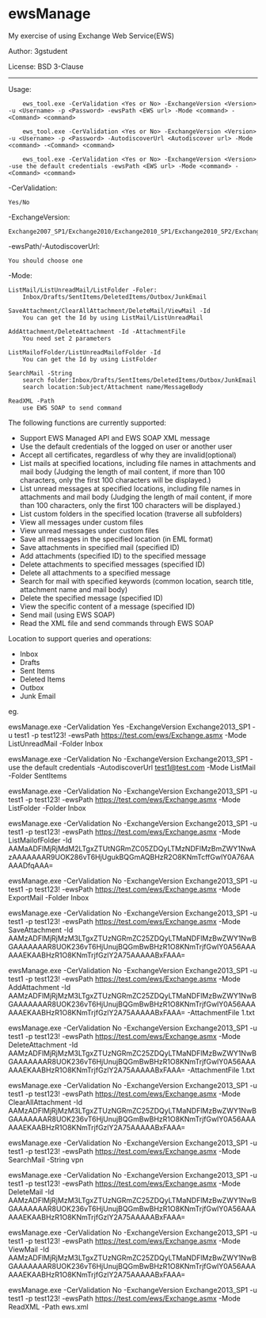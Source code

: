 # ewsManage
My exercise of using Exchange Web Service(EWS)

Author: 3gstudent

License: BSD 3-Clause

---
Usage:

```
    ews_tool.exe -CerValidation <Yes or No> -ExchangeVersion <Version> -u <Username> -p <Password> -ewsPath <EWS url> -Mode <command> -<Command> <command>
    
    ews_tool.exe -CerValidation <Yes or No> -ExchangeVersion <Version> -u <Username> -p <Password> -AutodiscoverUrl <Autodiscover url> -Mode <command> -<Command> <command>
    
    ews_tool.exe -CerValidation <Yes or No> -ExchangeVersion <Version> -use the default credentials -ewsPath <EWS url> -Mode <command> -<Command> <command>
``` 
 
-CerValidation:

    Yes/No  
    
-ExchangeVersion:

    Exchange2007_SP1/Exchange2010/Exchange2010_SP1/Exchange2010_SP2/Exchange2013/Exchange2013_SP1    
    
-ewsPath/-AutodiscoverUrl:

    You should choose one    
    
-Mode:

    ListMail/ListUnreadMail/ListFolder -Foler:       
        Inbox/Drafts/SentItems/DeletedItems/Outbox/JunkEmail  
        
    SaveAttachment/ClearAllAttachment/DeleteMail/ViewMail -Id    
        You can get the Id by using ListMail/ListUnreadMail    
        
    AddAttachment/DeleteAttachment -Id -AttachmentFile
        You need set 2 parameters  
        
    ListMailofFolder/ListUnreadMailofFolder -Id
        You can get the Id by using ListFolder   
        
    SearchMail -String    
        search folder:Inbox/Drafts/SentItems/DeletedItems/Outbox/JunkEmail
        search location:Subject/Attachment name/MessageBody
        
    ReadXML -Path
        use EWS SOAP to send command
  
  
The following functions are currently supported:

- Support EWS Managed API and EWS SOAP XML message
- Use the default credentials of the logged on user or another user
- Accept all certificates, regardless of why they are invalid(optional)
- List mails at specified locations, including file names in attachments and mail body 
(Judging the length of mail content, if more than 100 characters, only the first 100 characters will be displayed.)
- List unread messages at specified locations, including file names in attachments and mail body 
(Judging the length of mail content, if more than 100 characters, only the first 100 characters will be displayed.)
- List custom folders in the specified location (traverse all subfolders)
- View all messages under custom files
- View unread messages under custom files
- Save all messages in the specified location (in EML format)
- Save attachments in specified mail (specified ID)
- Add attachments (specified ID) to the specified message
- Delete attachments to specified messages (specified ID)
- Delete all attachments to a specified message
- Search for mail with specified keywords (common location, search title, attachment name and mail body)
- Delete the specified message (specified ID)
- View the specific content of a message (specified ID)
- Send mail (using EWS SOAP)
- Read the XML file and send commands through EWS SOAP

Location to support queries and operations:

- Inbox
- Drafts
- Sent Items
- Deleted Items
- Outbox
- Junk Email

eg.

ewsManage.exe -CerValidation Yes -ExchangeVersion Exchange2013_SP1 -u test1 -p test123! -ewsPath https://test.com/ews/Exchange.asmx -Mode ListUnreadMail -Folder Inbox

ewsManage.exe -CerValidation No -ExchangeVersion Exchange2013_SP1 -use the default credentials -AutodiscoverUrl test1@test.com -Mode ListMail -Folder SentItems

ewsManage.exe -CerValidation No -ExchangeVersion Exchange2013_SP1 -u test1 -p test123! -ewsPath https://test.com/ews/Exchange.asmx -Mode ListFolder -Folder Inbox

ewsManage.exe -CerValidation No -ExchangeVersion Exchange2013_SP1 -u test1 -p test123! -ewsPath https://test.com/ews/Exchange.asmx -Mode ListMailofFolder -Id AAMaADFlMjRjMdM2LTgxZTUtNGRmZC05ZDQyLTMzNDFlMzBmZWY1NwAzAAAAAAAR9UOK286vT6HjUgukBQGmAQBHzR2O8KNmTcffGwlY0A76AAAAADfqAAA=

ewsManage.exe -CerValidation No -ExchangeVersion Exchange2013_SP1 -u test1 -p test123! -ewsPath https://test.com/ews/Exchange.asmx -Mode ExportMail -Folder Inbox

ewsManage.exe -CerValidation No -ExchangeVersion Exchange2013_SP1 -u test1 -p test123! -ewsPath https://test.com/ews/Exchange.asmx -Mode SaveAttachment -Id AAMzADFlMjRjMzM3LTgxZTUzNGRmZC25ZDQyLTMaNDFlMzBwZWY1NwBGAAAAAAAR8UOK236vT6HjUnujBQGmBwBHzR1O8KNmTrjfGwlY0A56AAAAAAEKAABHzR1O8KNmTrjfGzlY2A75AAAAABxFAAA=

ewsManage.exe -CerValidation No -ExchangeVersion Exchange2013_SP1 -u test1 -p test123! -ewsPath https://test.com/ews/Exchange.asmx -Mode AddAttachment -Id AAMzADFlMjRjMzM3LTgxZTUzNGRmZC25ZDQyLTMaNDFlMzBwZWY1NwBGAAAAAAAR8UOK236vT6HjUnujBQGmBwBHzR1O8KNmTrjfGwlY0A56AAAAAAEKAABHzR1O8KNmTrjfGzlY2A75AAAAABxFAAA= -AttachmentFile 1.txt

ewsManage.exe -CerValidation No -ExchangeVersion Exchange2013_SP1 -u test1 -p test123! -ewsPath https://test.com/ews/Exchange.asmx -Mode DeleteAttachment -Id AAMzADFlMjRjMzM3LTgxZTUzNGRmZC25ZDQyLTMaNDFlMzBwZWY1NwBGAAAAAAAR8UOK236vT6HjUnujBQGmBwBHzR1O8KNmTrjfGwlY0A56AAAAAAEKAABHzR1O8KNmTrjfGzlY2A75AAAAABxFAAA= -AttachmentFile 1.txt

ewsManage.exe -CerValidation No -ExchangeVersion Exchange2013_SP1 -u test1 -p test123! -ewsPath https://test.com/ews/Exchange.asmx -Mode ClearAllAttachment -Id AAMzADFlMjRjMzM3LTgxZTUzNGRmZC25ZDQyLTMaNDFlMzBwZWY1NwBGAAAAAAAR8UOK236vT6HjUnujBQGmBwBHzR1O8KNmTrjfGwlY0A56AAAAAAEKAABHzR1O8KNmTrjfGzlY2A75AAAAABxFAAA=

ewsManage.exe -CerValidation No -ExchangeVersion Exchange2013_SP1 -u test1 -p test123! -ewsPath https://test.com/ews/Exchange.asmx -Mode SearchMail -String vpn

ewsManage.exe -CerValidation No -ExchangeVersion Exchange2013_SP1 -u test1 -p test123! -ewsPath https://test.com/ews/Exchange.asmx -Mode DeleteMail -Id AAMzADFlMjRjMzM3LTgxZTUzNGRmZC25ZDQyLTMaNDFlMzBwZWY1NwBGAAAAAAAR8UOK236vT6HjUnujBQGmBwBHzR1O8KNmTrjfGwlY0A56AAAAAAEKAABHzR1O8KNmTrjfGzlY2A75AAAAABxFAAA=

ewsManage.exe -CerValidation No -ExchangeVersion Exchange2013_SP1 -u test1 -p test123! -ewsPath https://test.com/ews/Exchange.asmx -Mode ViewMail -Id AAMzADFlMjRjMzM3LTgxZTUzNGRmZC25ZDQyLTMaNDFlMzBwZWY1NwBGAAAAAAAR8UOK236vT6HjUnujBQGmBwBHzR1O8KNmTrjfGwlY0A56AAAAAAEKAABHzR1O8KNmTrjfGzlY2A75AAAAABxFAAA=

ewsManage.exe -CerValidation No -ExchangeVersion Exchange2013_SP1 -u test1 -p test123! -ewsPath https://test.com/ews/Exchange.asmx -Mode ReadXML -Path ews.xml
